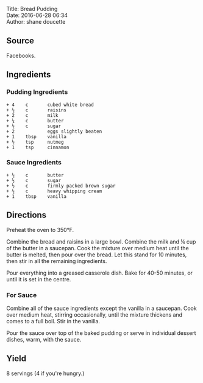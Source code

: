 Title: Bread Pudding  
Date: 2016-06-28 06:34  
Author: shane doucette  


## Source
Facebooks.


## Ingredients

### Pudding Ingredients
~~~~
+ 4    c       cubed white bread
+ ½    c       raisins
+ 2    c       milk
+ ¼    c       butter
+ ½    c       sugar
+ 2            eggs slightly beaten
+ 1    tbsp    vanilla
+ ½    tsp     nutmeg
+ 1    tsp     cinnamon
~~~~

### Sauce Ingredients
~~~~
+ ½    c       butter
+ ½    c       sugar
+ ½    c       firmly packed brown sugar
+ ½    c       heavy whipping cream
+ 1    tbsp    vanilla
~~~~


## Directions
Preheat the oven to 350°F. 

Combine the bread and raisins in a large bowl. Combine the milk and ¼ cup of the butter in a saucepan. Cook the mixture over medium heat until the butter is melted, then pour over the bread. Let this stand for 10 minutes, then stir in all the remaining ingredients. 

Pour everything into a greased casserole dish. Bake for 40-50 minutes, or until it is set in the centre.

### For Sauce
Combine all of the sauce ingredients except the vanilla in a saucepan. Cook over medium heat, stirring occasionally, until the mixture thickens and comes to a full boil. Stir in the vanilla.

Pour the sauce over top of the baked pudding or serve in individual dessert dishes, warm, with the sauce.


## Yield
8 servings (4 if you're hungry.)
